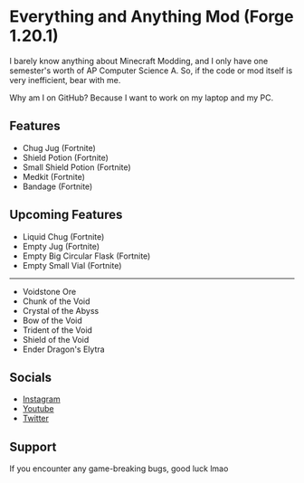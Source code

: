 # Everything and Anything Mod (Forge 1.20.1)

I barely know anything about Minecraft Modding, and I only have
one semester's worth of AP Computer Science A. So, if the code or mod 
itself is very inefficient, bear with me.

Why am I on GitHub? Because I want to work on my laptop and my PC.

## Features
- Chug Jug (Fortnite)
- Shield Potion (Fortnite)
- Small Shield Potion (Fortnite)
- Medkit (Fortnite)
- Bandage (Fortnite)

## Upcoming Features

- Liquid Chug (Fortnite)
- Empty Jug (Fortnite)
- Empty Big Circular Flask (Fortnite)
- Empty Small Vial (Fortnite)
- -- 
- Voidstone Ore
- Chunk of the Void
- Crystal of the Abyss
- Bow of the Void
- Trident of the Void
- Shield of the Void
- Ender Dragon's Elytra


## Socials
- [Instagram](https://www.instagram.com/ehann.h/)
- [Youtube](https://www.youtube.com/@ehann.n)
- [Twitter](https://twitter.com/ehannhq)

## Support
If you encounter any game-breaking bugs, good luck lmao
